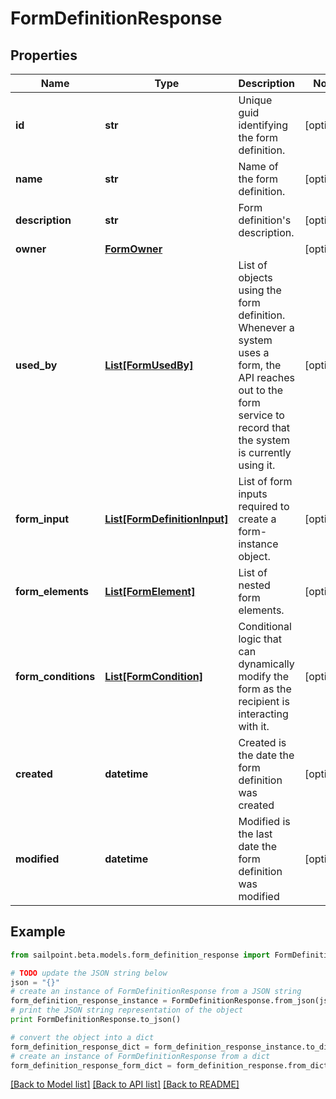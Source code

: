 # FormDefinitionResponse


## Properties

Name | Type | Description | Notes
------------ | ------------- | ------------- | -------------
**id** | **str** | Unique guid identifying the form definition. | [optional] 
**name** | **str** | Name of the form definition. | [optional] 
**description** | **str** | Form definition&#39;s description. | [optional] 
**owner** | [**FormOwner**](FormOwner.md) |  | [optional] 
**used_by** | [**List[FormUsedBy]**](FormUsedBy.md) | List of objects using the form definition. Whenever a system uses a form, the API reaches out to the form service to record that the system is currently using it. | [optional] 
**form_input** | [**List[FormDefinitionInput]**](FormDefinitionInput.md) | List of form inputs required to create a form-instance object. | [optional] 
**form_elements** | [**List[FormElement]**](FormElement.md) | List of nested form elements. | [optional] 
**form_conditions** | [**List[FormCondition]**](FormCondition.md) | Conditional logic that can dynamically modify the form as the recipient is interacting with it. | [optional] 
**created** | **datetime** | Created is the date the form definition was created | [optional] 
**modified** | **datetime** | Modified is the last date the form definition was modified | [optional] 

## Example

```python
from sailpoint.beta.models.form_definition_response import FormDefinitionResponse

# TODO update the JSON string below
json = "{}"
# create an instance of FormDefinitionResponse from a JSON string
form_definition_response_instance = FormDefinitionResponse.from_json(json)
# print the JSON string representation of the object
print FormDefinitionResponse.to_json()

# convert the object into a dict
form_definition_response_dict = form_definition_response_instance.to_dict()
# create an instance of FormDefinitionResponse from a dict
form_definition_response_form_dict = form_definition_response.from_dict(form_definition_response_dict)
```
[[Back to Model list]](../README.md#documentation-for-models) [[Back to API list]](../README.md#documentation-for-api-endpoints) [[Back to README]](../README.md)


